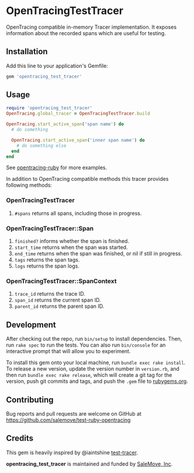 # OpenTracingTestTracer

OpenTracing compatible in-memory Tracer implementation. It exposes information about the recorded spans which are useful for testing.

## Installation

Add this line to your application's Gemfile:

```ruby
gem 'opentracing_test_tracer'
```

## Usage

```ruby
require 'opentracing_test_tracer'
OpenTracing.global_tracer = OpenTracingTestTracer.build

OpenTracing.start_active_span('span name') do
  # do something

  OpenTracing.start_active_span('inner span name') do
    # do something else
  end
end
```

See [opentracing-ruby](https://github.com/opentracing/opentracing-ruby) for more examples.

In addition to OpenTracing compatible methods this tracer provides following methods:

### OpenTracingTestTracer

1. `#spans` returns all spans, including those in progress.

### OpenTracingTestTracer::Span

1. `finished?` informs whether the span is finished.
2. `start_time` returns when the span was started.
3. `end_time` returns when the span was finished, or nil if still in progress.
4. `tags` returns the span tags.
5. `logs` returns the span logs.

### OpenTracingTestTracer::SpanContext

1. `trace_id` returns the trace ID.
1. `span_id` returns the current span ID.
2. `parent_id` returns the parent span ID.

## Development

After checking out the repo, run `bin/setup` to install dependencies. Then, run `rake spec` to run the tests. You can also run `bin/console` for an interactive prompt that will allow you to experiment.

To install this gem onto your local machine, run `bundle exec rake install`. To release a new version, update the version number in `version.rb`, and then run `bundle exec rake release`, which will create a git tag for the version, push git commits and tags, and push the `.gem` file to [rubygems.org](https://rubygems.org).

## Contributing

Bug reports and pull requests are welcome on GitHub at https://github.com/salemove/test-ruby-opentracing

## Credits

This gem is heavily inspired by @iaintshine [test-tracer](https://github.com/iaintshine/ruby-test-tracer).

**opentracing_test_tracer** is maintained and funded by [SaleMove, Inc].

[SaleMove, Inc]: http://salemove.com/ "SaleMove Website"
